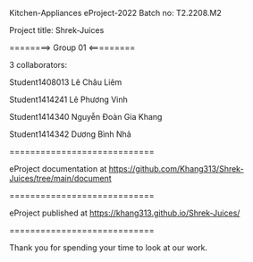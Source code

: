 Kitchen-Appliances
eProject-2022 Batch no: T2.2208.M2

Project title: Shrek-Juices

========> Group 01 <=========

3 collaborators:

Student1408013  Lê Châu Liêm

Student1414241  Lê Phương Vinh

Student1414340  Nguyễn Đoàn Gia Khang

Student1414342  Dương Bình Nhã

============================

eProject documentation at https://github.com/Khang313/Shrek-Juices/tree/main/document

============================

eProject published at https://khang313.github.io/Shrek-Juices/

============================

Thank you for spending your time to look at our work.